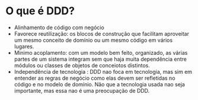 <h1>O que é DDD?</h1>

- Alinhamento de código com negócio
- Favorece reutilização: os blocos de construção que facilitam aproveitar um mesmo conceito de domínio ou um mesmo código em vários lugares.
- Minimo acoplamento: com um modelo bem feito, organizado, as várias partes de um sistema integram sem que haja muita dependência entre módulos ou classes de objetos de conceiotos distintos.
- Independência de tecnologia : DDD nao foca em tecnologia, mas sim em entender as regras de negócio como elas devem ser refletidas no código e no modelo de domínio. Não que a tecnologia usada nao seja importante, mas essa nao é uma preocupação de DDD.
